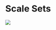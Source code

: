 # Scale Sets

<a href="https://portal.azure.com/#create/Microsoft.Template/uri/http://raw.githubusercontent.com/ToonDC/empty/master/azuredeploy.json" target="_blank">
    <img src="http://azuredeploy.net/deploybutton.png"/>
</a><a  target="_blank">

